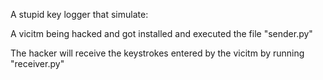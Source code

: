 A stupid key logger that simulate:

A vicitm being hacked and got installed and executed the file "sender.py"

The hacker will receive the keystrokes entered by the vicitm by running "receiver.py"
